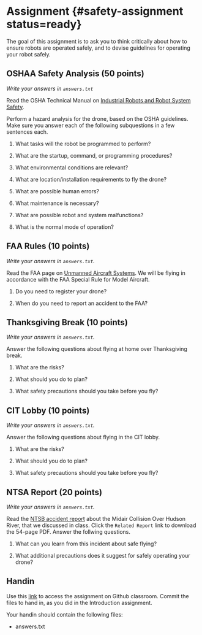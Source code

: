 # Assignment {#safety-assignment status=ready}

The goal of this assignment is to ask you to think critically about how to
ensure robots are operated safely, and to devise guidelines for operating your
robot safely.

## OSHAA Safety Analysis (50 points) 

*Write your answers in `answers.txt`*

Read the OSHA Technical Manual on [Industrial Robots and Robot System
Safety](https://www.osha.gov/dts/osta/otm/otm_iv/otm_iv_4.html).

Perform a hazard analysis for the drone, based on the OSHA guidelines. Make
sure you answer each of the following subquestions in a few sentences each.

1. What tasks will the robot be programmed to perform? 

2. What are the startup, command, or programming procedures?

3. What environmental conditions are relevant?

4. What are location/installation requirements to fly the drone?

5. What are possible human errors?

6. What maintenance is necessary?

7. What are possible robot and system malfunctions?

8. What is the normal mode of operation?

## FAA Rules (10 points)

*Write your answers in `answers.txt`.*

Read the FAA page on [Unmanned Aircraft Systems](https://www.faa.gov/uas/). We
will be flying in accordance with the FAA Special Rule for Model Aircraft.

1. Do you need to register your drone?

2. When do you need to report an accident to the FAA?

## Thanksgiving Break (10 points)

*Write your answers in `answers.txt`.*

Answer the following questions about flying at home over Thanksgiving break.

1. What are the risks?

2. What should you do to plan?

3. What safety precautions should you take before you fly?


## CIT Lobby (10 points)

*Write your answers in `answers.txt`.*

Answer the following questions about flying in the CIT lobby.

1. What are the risks?

2. What should you do to plan?

3. What safety precautions should you take before you fly?

## NTSA Report  (20 points)

*Write your answers in `answers.txt`.*

Read the [NTSB accident
report](https://www.ntsb.gov/investigations/AccidentReports/Pages/AAR1005.aspx)
about the Midair Collision Over Hudson River, that we discussed in class. Click
the `Related Report` link to download the 54-page PDF. Answer the follwing
questions.

1. What can you learn from this incident about safe flying?

2. What additional precautions does it suggest for safely operating your drone?

## Handin

Use this [link](https://classroom.github.com/a/Xk5mbPOk) to access the assignment on Github classroom. Commit the
files to hand in, as you did in the Introduction assignment.

Your handin should contain the following files:
- answers.txt
